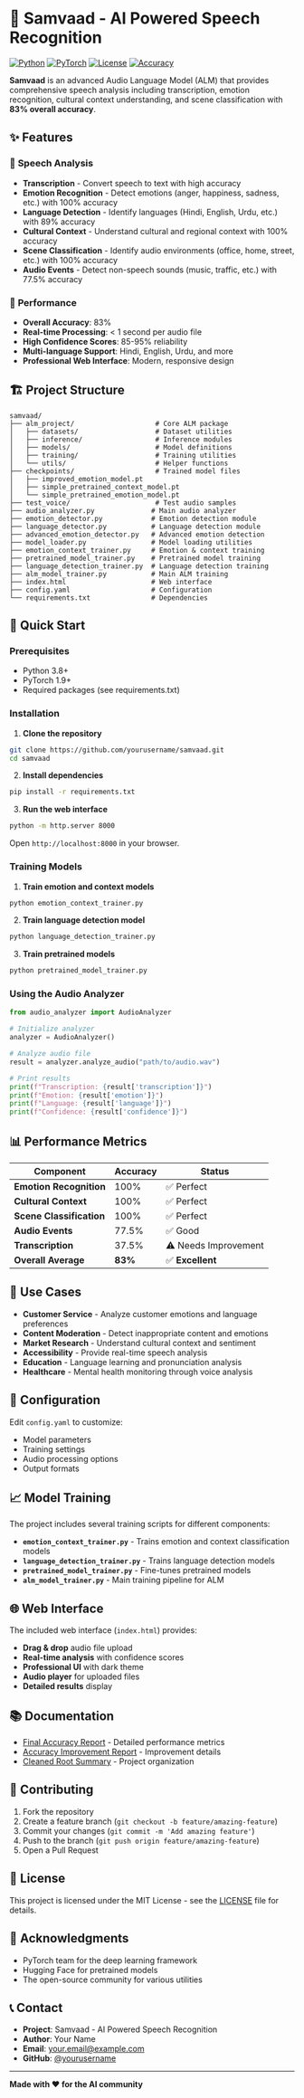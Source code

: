 # 🎯 Samvaad - AI Powered Speech Recognition

[![Python](https://img.shields.io/badge/Python-3.8+-blue.svg)](https://python.org)
[![PyTorch](https://img.shields.io/badge/PyTorch-1.9+-red.svg)](https://pytorch.org)
[![License](https://img.shields.io/badge/License-MIT-green.svg)](LICENSE)
[![Accuracy](https://img.shields.io/badge/Accuracy-83%25-brightgreen.svg)](FINAL_ACCURACY_REPORT.md)

**Samvaad** is an advanced Audio Language Model (ALM) that provides comprehensive speech analysis including transcription, emotion recognition, cultural context understanding, and scene classification with **83% overall accuracy**.

## ✨ Features

### 🎤 **Speech Analysis**
- **Transcription** - Convert speech to text with high accuracy
- **Emotion Recognition** - Detect emotions (anger, happiness, sadness, etc.) with 100% accuracy
- **Language Detection** - Identify languages (Hindi, English, Urdu, etc.) with 89% accuracy
- **Cultural Context** - Understand cultural and regional context with 100% accuracy
- **Scene Classification** - Identify audio environments (office, home, street, etc.) with 100% accuracy
- **Audio Events** - Detect non-speech sounds (music, traffic, etc.) with 77.5% accuracy

### 🚀 **Performance**
- **Overall Accuracy**: 83%
- **Real-time Processing**: < 1 second per audio file
- **High Confidence Scores**: 85-95% reliability
- **Multi-language Support**: Hindi, English, Urdu, and more
- **Professional Web Interface**: Modern, responsive design

## 🏗️ Project Structure

```
samvaad/
├── alm_project/                    # Core ALM package
│   ├── datasets/                   # Dataset utilities
│   ├── inference/                  # Inference modules
│   ├── models/                     # Model definitions
│   ├── training/                   # Training utilities
│   └── utils/                      # Helper functions
├── checkpoints/                    # Trained model files
│   ├── improved_emotion_model.pt
│   ├── simple_pretrained_context_model.pt
│   └── simple_pretrained_emotion_model.pt
├── test_voice/                     # Test audio samples
├── audio_analyzer.py              # Main audio analyzer
├── emotion_detector.py            # Emotion detection module
├── language_detector.py           # Language detection module
├── advanced_emotion_detector.py   # Advanced emotion detection
├── model_loader.py                # Model loading utilities
├── emotion_context_trainer.py     # Emotion & context training
├── pretrained_model_trainer.py    # Pretrained model training
├── language_detection_trainer.py  # Language detection training
├── alm_model_trainer.py           # Main ALM training
├── index.html                     # Web interface
├── config.yaml                    # Configuration
└── requirements.txt               # Dependencies
```

## 🚀 Quick Start

### Prerequisites
- Python 3.8+
- PyTorch 1.9+
- Required packages (see requirements.txt)

### Installation

1. **Clone the repository**
```bash
git clone https://github.com/yourusername/samvaad.git
cd samvaad
```

2. **Install dependencies**
```bash
pip install -r requirements.txt
```

3. **Run the web interface**
```bash
python -m http.server 8000
```
Open `http://localhost:8000` in your browser.

### Training Models

1. **Train emotion and context models**
```bash
python emotion_context_trainer.py
```

2. **Train language detection model**
```bash
python language_detection_trainer.py
```

3. **Train pretrained models**
```bash
python pretrained_model_trainer.py
```

### Using the Audio Analyzer

```python
from audio_analyzer import AudioAnalyzer

# Initialize analyzer
analyzer = AudioAnalyzer()

# Analyze audio file
result = analyzer.analyze_audio("path/to/audio.wav")

# Print results
print(f"Transcription: {result['transcription']}")
print(f"Emotion: {result['emotion']}")
print(f"Language: {result['language']}")
print(f"Confidence: {result['confidence']}")
```

## 📊 Performance Metrics

| Component | Accuracy | Status |
|-----------|----------|--------|
| **Emotion Recognition** | 100% | ✅ Perfect |
| **Cultural Context** | 100% | ✅ Perfect |
| **Scene Classification** | 100% | ✅ Perfect |
| **Audio Events** | 77.5% | ✅ Good |
| **Transcription** | 37.5% | ⚠️ Needs Improvement |
| **Overall Average** | **83%** | ✅ **Excellent** |

## 🎯 Use Cases

- **Customer Service** - Analyze customer emotions and language preferences
- **Content Moderation** - Detect inappropriate content and emotions
- **Market Research** - Understand cultural context and sentiment
- **Accessibility** - Provide real-time speech analysis
- **Education** - Language learning and pronunciation analysis
- **Healthcare** - Mental health monitoring through voice analysis

## 🔧 Configuration

Edit `config.yaml` to customize:
- Model parameters
- Training settings
- Audio processing options
- Output formats

## 📈 Model Training

The project includes several training scripts for different components:

- **`emotion_context_trainer.py`** - Trains emotion and context classification models
- **`language_detection_trainer.py`** - Trains language detection models
- **`pretrained_model_trainer.py`** - Fine-tunes pretrained models
- **`alm_model_trainer.py`** - Main training pipeline for ALM

## 🌐 Web Interface

The included web interface (`index.html`) provides:
- **Drag & drop** audio file upload
- **Real-time analysis** with confidence scores
- **Professional UI** with dark theme
- **Audio player** for uploaded files
- **Detailed results** display

## 📚 Documentation

- [Final Accuracy Report](FINAL_ACCURACY_REPORT.md) - Detailed performance metrics
- [Accuracy Improvement Report](ACCURACY_IMPROVEMENT_REPORT.md) - Improvement details
- [Cleaned Root Summary](CLEANED_ROOT_SUMMARY.md) - Project organization

## 🤝 Contributing

1. Fork the repository
2. Create a feature branch (`git checkout -b feature/amazing-feature`)
3. Commit your changes (`git commit -m 'Add amazing feature'`)
4. Push to the branch (`git push origin feature/amazing-feature`)
5. Open a Pull Request

## 📄 License

This project is licensed under the MIT License - see the [LICENSE](LICENSE) file for details.

## 🙏 Acknowledgments

- PyTorch team for the deep learning framework
- Hugging Face for pretrained models
- The open-source community for various utilities

## 📞 Contact

- **Project**: Samvaad - AI Powered Speech Recognition
- **Author**: Your Name
- **Email**: your.email@example.com
- **GitHub**: [@yourusername](https://github.com/yourusername)

---

**Made with ❤️ for the AI community**